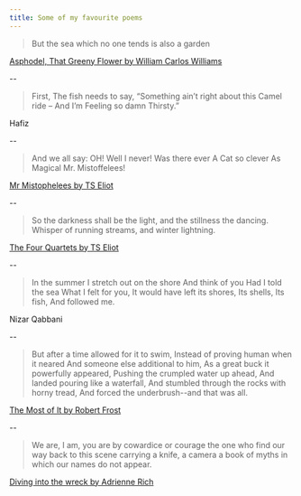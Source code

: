 ```yaml
---
title: Some of my favourite poems
---
```


>But the sea
which no one tends
is also a garden

[Asphodel, That Greeny Flower by William Carlos Williams](http://www.poets.org/poetsorg/poem/asphodel-greeny-flower-excerpt)

--

>First, The fish needs to say, “Something ain’t right about this Camel ride – And I’m Feeling so damn Thirsty.”

Hafiz

--

>And we all say: OH!
Well I never!
Was there ever
A Cat so clever
As Magical Mr. Mistoffelees!

[Mr Mistophelees by TS Eliot](http://famouspoetsandpoems.com/poets/t__s__eliot/poems/15147)

--

>So the darkness shall be the light, and the stillness the dancing.
Whisper of running streams, and winter lightning.

[The Four Quartets by TS Eliot](http://www.coldbacon.com/poems/fq.html)

--

>In the summer
I stretch out on the shore
And think of you
Had I told the sea
What I felt for you,
It would have left its shores,
Its shells,
Its fish,
And followed me.
 
Nizar Qabbani

--

>But after a time allowed for it to swim,
Instead of proving human when it neared
And someone else additional to him,
As a great buck it powerfully appeared,
Pushing the crumpled water up ahead,
And landed pouring like a waterfall,
And stumbled through the rocks with horny tread,
And forced the underbrush--and that was all.

[The Most of It by Robert Frost](http://genius.com/Robert-frost-the-most-of-it-annotated)

--

>We are, I am, you are
by cowardice or courage
the one who find our way
back to this scene
carrying a knife, a camera
a book of myths
in which
our names do not appear.

[Diving into the wreck by Adrienne Rich](http://www.poets.org/poetsorg/poem/diving-wreck)




<script>
	
$('p').each(function(){
  var text =$(this).html();
  var text = text.split("\n").join("<br />") 
  $(this).html(text);
});

</script>